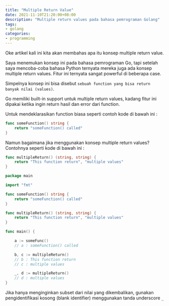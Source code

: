 ```yaml
---
title: "Multiple Return Value"
date: 2021-11-10T21:20:00+08:00
description: "Multiple return values pada bahasa pemrograman Golang"
tags:
- golang
categories:
- programming
---
```


Oke artikel kali ini kita akan membahas apa itu konsep multiple return value.

Saya menemukan konsep ini pada bahasa pemrograman Go, tapi setelah saya mencoba-coba bahasa Python ternyata mereka juga ada konsep multiple return values. Fitur ini ternyata sangat powerful di beberapa case.

Simpelnya konsep ini bisa disebut `sebuah function yang bisa return banyak nilai (values)`.

Go memiliki built-in support untuk multiple return values, kadang fitur ini dipakai ketika ingin return hasil dan error dari function.

Untuk mendeklarasikan function biasa seperti contoh kode di bawah ini :

```go
func someFunction() string {
    return "someFunction() called"
}
```

Namun bagaimana jika menggunakan konsep multiple return values? Contohnya seperti kode di bawah ini :

```go
func multipleReturn() (string, string) {
    return "This function return", "multiple values"
}
```

```go
package main

import "fmt"

func someFunction() string {
    return "someFunction() called"
}

func multipleReturn() (string, string) {
    return "This function return", "multiple values"
}

func main() {

    a := someFunc()
    // a : someFunction() called

    b, c := multipleReturn()
    // b : This function return
    // c : multiple values

    _, d := multipleReturn()
    // d : multiple values
}
```

Jika hanya menginginkan subset dari nilai yang dikembalikan, gunakan pengidentifikasi kosong (blank identifier) menggunakan tanda underscore `_`